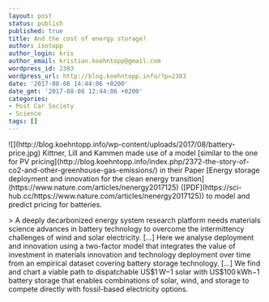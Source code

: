 ```yaml
---
layout: post
status: publish
published: true
title: And the cost of energy storage?
author: isotopp
author_login: kris
author_email: kristian.koehntopp@gmail.com
wordpress_id: 2383
wordpress_url: http://blog.koehntopp.info/?p=2383
date: '2017-08-08 14:44:06 +0200'
date_gmt: '2017-08-08 12:44:06 +0200'
categories:
- Post Car Society
- Science
tags: []
---
```

<p> ![](http://blog.koehntopp.info/wp-content/uploads/2017/08/battery-price.jpg) Kittner, Lill and Kammen made use of a model [similar to the one for PV pricing](http://blog.koehntopp.info/index.php/2372-the-story-of-co2-and-other-greenhouse-gas-emissions/)&nbsp;in their Paper [Energy storage deployment and innovation for the clean energy transition](https://www.nature.com/articles/nenergy2017125) ([PDF](https://sci-hub.cc/https://www.nature.com/articles/nenergy2017125)) to model and predict pricing for batteries. </p>
<p>> A deeply decarbonized energy system research platform needs materials science advances in battery technology to overcome the intermittency challenges of wind and solar electricity. […] Here we analyse deployment and innovation using a two-factor model that integrates the value of investment in materials innovation and technology deployment over time from an empirical dataset covering battery storage technology. […] We find and chart a viable path to dispatchable US$1 W−1 solar with US$100 kWh−1 battery storage that enables combinations of solar, wind, and storage to compete directly with fossil-based electricity options.</p>
